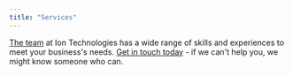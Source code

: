 ```yaml
---
title: "Services"
---
```


<a href= "/meet-the-team">The team</a> at Ion Technologies has a wide range of skills and experiences to meet your business's needs. <a href="/contact-us">Get in touch today</a> - if we can't help you, we might know someone who can.
